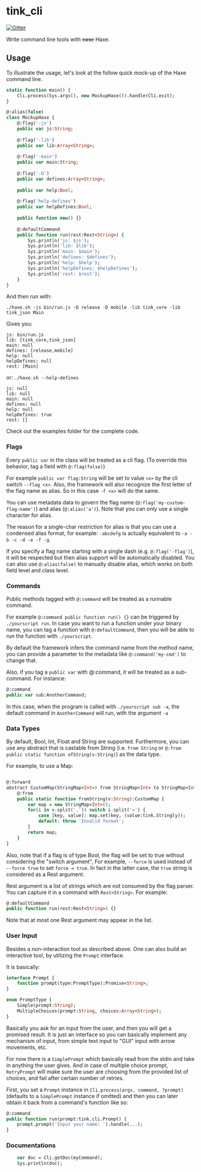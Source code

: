 # tink_cli

[![Gitter](https://badges.gitter.im/Join%20Chat.svg)](https://gitter.im/haxetink/public)

Write command line tools with ~~ease~~ Haxe.

## Usage

To illustrate the usage, let's look at the follow quick mock-up of the Haxe command line.

```haxe
static function main() {
	Cli.process(Sys.args(), new MockupHaxe()).handle(Cli.exit);
}

@:alias(false)
class MockupHaxe {
	@:flag('-js')
	public var js:String;
	
	@:flag('-lib')
	public var lib:Array<String>;
	
	@:flag('-main')
	public var main:String;
	
	@:flag('-D')
	public var defines:Array<String>;
	
	public var help:Bool;
	
	@:flag('help-defines') 
	public var helpDefines:Bool;
	
	public function new() {}
	
	@:defaultCommand
	public function run(rest:Rest<String>) {
		Sys.println('js: $js');
		Sys.println('lib: $lib');
		Sys.println('main: $main');
		Sys.println('defines: $defines');
		Sys.println('help: $help');
		Sys.println('helpDefines: $helpDefines');
		Sys.println('rest: $rest');
	}
}
```

And then run with:

`./haxe.sh -js bin/run.js -D release -D mobile -lib tink_core -lib tink_json Main`

Gives you:

```
js: bin/run.js
lib: [tink_core,tink_json]
main: null
defines: [release,mobile]
help: null
helpDefines: null
rest: [Main]
```

or: 
`./haxe.sh --help-defines`

```
js: null
lib: null
main: null
defines: null
help: null
helpDefines: true
rest: []
```

Check out the examples folder for the complete code.

### Flags
Every `public var` in the class will be treated as a cli flag. (To override this behavior, tag a field with `@:flag(false)`)

For example `public var flag:String` will be set to value `<x>` by the cli switch `--flag <x>`.
Also, the framework will also recognize the first letter of the flag name as alias. So in this case
`-f <x>` will do the same.

You can use metadata data to govern the flag name (`@:flag('my-custom-flag-name')`) and alias (`@:alias('a')`).
Note that you can only use a single character for alias.

The reason for a single-char restriction for alias is that you can use a condensed alias format, for example:
`-abcdefg` is actually equivalent to `-a -b -c -d -e -f -g`.

If you specify a flag name starting with a single dash (e.g. `@:flag('-flag')`), it will be respected but then
alias support will be automatically disabled. You can also use `@:alias(false)` to manually disable alias,
which works on both field level and class level.

### Commands
Public methods tagged with `@:command` will be treated as a runnable command.

For example `@:command public function run() {}` can be triggered by `./yourscript run`. In case you want to
run a function under your binary name, you can tag a function with `@:defaultCommand`, then you will be able
to run the function with `./yourscript`.

By default the framework infers the command name from the method name,
you can provide a parameter to the metadata like `@:command('my-cmd')` to change that.

Also, if you tag a `public var` with @:command, it will be treated as a sub-command. For instance:

```haxe
@:command
public var sub:AnotherCommand;
```

In this case, when the program is called with `./yourscript sub -a`, 
the default command in `AnotherCommand` will run, with the argument `-a`

### Data Types

By default, Bool, Int, Float and String are supported. Furthermore, you can use any abstract that is castable from String
(i.e. `from String` or `@:from public static function ofString(v:String)`) as the data type.

For example, to use a Map:

```haxe

@:forward
abstract CustomMap(StringMap<Int>) from StringMap<Int> to StringMap<Int> {
	@:from
	public static function fromString(v:String):CustomMap {
		var map = new StringMap<Int>();
		for(i in v.split(',')) switch i.split('=') {
			case [key, value]: map.set(key, (value:tink.Stringly));
			default: throw 'Invalid format';
		}
		return map;
	}
} 
```

Also, note that if a flag is of type Bool, the flag will be set to true without considering the "switch argument",
For example, `--force` is used instead of `--force true` to set `force = true`. In fact in the latter case, the `true`
string is considered as a Rest argument.

Rest argument is a list of strings which are not consumed by the flag parser. You can capture it in a command with
`Rest<String>`. For example:

```haxe
@:defaultCommand
public function run(rest:Rest<String>) {}
```

Note that at most one Rest argument may appear in the list.

### User Input

Besides a non-interaction tool as described above. One can also build an interactive tool, by utilizing the `Prompt` interface.

It is basically:

```haxe
interface Prompt {
	function prompt(type:PromptType):Promise<String>;
}

enum PromptType {
	Simple(prompt:String);
	MultipleChoices(prompt:String, choices:Array<String>);
}
```

Basically you ask for an input from the user, and then you will get a promised result. It is just an interface
so you can basically implement any mechanism of input, from simple text input to "GUI" input with arrow movements, etc.

For now there is a `SimplePrompt` which basically read from the stdin and take in anything the user gives.
And in case of multiple choice prompt, `RetryPrompt` will make sure the user are choosing from
the provided list of choices, and fail after certain number of retries.

First, you set a `Prompt` instance in `Cli.process(args, command, ?prompt)`
(defaults to a `SimplePrompt` instance if omitted)
and then you can later obtain it back from a command's function like so:

```haxe
@:command
public function run(prompt:tink.cli.Prompt) {
	prompt.prompt('Input your name: ').handle(...);
}
```

### Documentations

```haxe
	var doc = Cli.getDoc(myCommand);
	Sys.println(doc);
```
